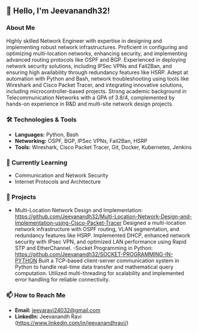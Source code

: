## 👋 Hello, I'm Jeevanandh32!

### About Me
Highly skilled Network Engineer with expertise in designing and implementing robust network infrastructures. Proficient in configuring and optimizing multi-location networks, enhancing security, and implementing advanced routing protocols like OSPF and BGP. Experienced in deploying network security solutions, including IPSec VPNs and Fail2Ban, and ensuring high availability through redundancy features like HSRP. Adept at automation with Python and Bash, network troubleshooting using tools like Wireshark and Cisco Packet Tracer, and integrating innovative solutions, including microcontroller-based projects. Strong academic background in Telecommunication Networks with a GPA of 3.8/4, complemented by hands-on experience in R&D and multi-site network design projects.

### 🛠️ Technologies & Tools
- **Languages:** Python, Bash
- **Networking:** OSPF, BGP, IPSec VPNs, Fail2Ban, HSRP
- **Tools:** Wireshark, Cisco Packet Tracer, Git, Docker, Kubernetes, Jenkins

### 🌱 Currently Learning
- Communication and Network Security
- Internet Protocols and Architecture

### 🚀 Projects
- Multi-Location Network Design and Implementation: https://github.com/Jeevanandh32/Multi-Location-Network-Design-and-Implementation-using-Cisco-Packet-Tracer Designed a multi-location network infrastructure with OSPF routing, VLAN segmentation, and redundancy features like HSRP. Implemented DHCP, enhanced network security with IPsec VPN, and optimized LAN performance using Rapid STP and EtherChannel.
-Socket Programming in Python: https://github.com/Jeevanandh32/SOCKET-PROGRAMMING-IN-PYTHON Built a TCP-based client-server communication system in Python to handle real-time data transfer and mathematical query computation. Utilized multi-threading for scalability and implemented error handling for reliable connectivity.

### 📫 How to Reach Me
- **Email:** jeevaravi24032@gmail.com
- **LinkedIn:** Jeevanandh Ravi (https://www.linkedin.com/in/jeevanandhravi/)


